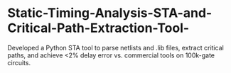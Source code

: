 # Static-Timing-Analysis-STA-and-Critical-Path-Extraction-Tool-
Developed a Python STA tool to parse netlists and .lib files, extract critical paths, and achieve &lt;2% delay error vs.  commercial tools on 100k-gate circuits. 
